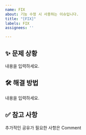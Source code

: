 ```yaml
---
name: FIX
about: 기능 수정 시 사용하는 이슈입니다.
title: "[FIX]"
labels: FIX
assignees: ''

---
```


## ✨ 문제 상황
내용을 입력하세요.    

## 🛠 해결 방법
내용을 입력하세요.      

## ✅ 참고 사항
추가적인 공유가 필요한 사항은 Comment
